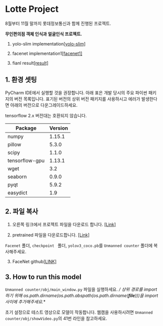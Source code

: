 # Lotte Project

8월부터 11월 말까지 롯데정보통신과 함께 진행된 프로젝트. 

**무인편의점 객체 인식과 얼굴인식 프로젝트.**


1. yolo-slim implementation[[yolo-slim]](https://www.youtube.com/watch?v=DQuO6h57ieo)

2. facenet implementation1[[facenet1]](https://www.youtube.com/watch?v=b7Es7vDKsRo)

3. fianl result[[result]](https://www.youtube.com/watch?v=_ZWP0opu5Wk)


## 1. 환경 셋팅

PyCharm IDE에서 실행할 것을 권장합니다.
아래 표은 개발 당시의 주요 파이썬 패키지의 버전 목록입니다.
표기된 버전의 상위 버전 패키지를 사용하시고 
에러가 발생한다면 아래의 버전으로 다운그레이드하세요.

tensorflow 2.x 버전대는 호환되지 않습니다.

| Package        | Version |
| -------------- | ------- |
| numpy          | 1.15.1  |
| pillow         | 5.3.0   |
| scipy          | 1.1.0   |
| tensorflow-gpu | 1.13.1  |
| wget           | 3.2     |
| seaborn        | 0.9.0   |
| pyqt           | 5.9.2   |
| easydict       | 1.9     |

## 2. 파일 복사
1. 오른쪽 링크에서 프로젝트 파일을 다운로드 합니다. [[Link]](https://drive.google.com/file/d/11HbV0sJBeWg8PV9_wDDMX6wjXunq_PTJ/view?usp=sharing)


2. pretrained 파일을 다운로드합니다. [[Link]](https://drive.google.com/file/d/1H_PrMzsxTpmbI3ldQtDWCBZNZA5gV2Hj/view?usp=sharing)

`Facenet` 폴더, `checkpoint ` 폴더, `yolov3_coco.pb`를 `Unmanned counter` 폴더에 복사해주세요.

3. FaceNet github[[LINK]](https://github.com/davidsandberg/facenet/blob/master/contributed/face.py)

## 3. How to run this model

`Unmanned counter/obj/main_window.py` 파일을 실행하세요.
**/* 상위 경로를 import 하기 위해 os.path.dirname(os.path.abspath(os.path.dirname(__file__)))을 import 사이에 추가해주세요.**

초기 설정으로 테스트 영상으로 모델이 작동합니다.
웹캠을 사용하시려면 `Unmanned counter/obj/showVideo.py`의 41번 라인을 참고하세요.


